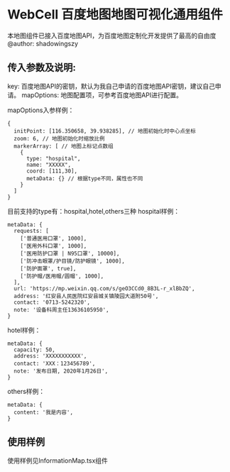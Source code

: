 # WebCell 百度地图地图可视化通用组件
本地图组件已接入百度地图API，为百度地图定制化开发提供了最高的自由度
@author: shadowingszy

## 传入参数及说明:
key: 百度地图API的密钥，默认为我自己申请的百度地图API密钥，建议自己申请。
mapOptions: 地图配置项，可参考百度地图API进行配置。

mapOptions入参样例：
```
{
  initPoint: [116.350658, 39.938285], // 地图初始化时中心点坐标
  zoom: 6, // 地图初始化时缩放比例
  markerArray: [ // 地图上标记点数组
    {
      type: "hospital",
      name: "XXXXX",
      coord: [111,30],
      metaData: {} // 根据type不同，属性也不同
    }
  ]
}
```

目前支持的type有：hospital,hotel,others三种
hospital样例：
```
metaData: {
  requests: [
    ['普通医用口罩', 1000],
    ['医用外科口罩', 1000],
    ['医用防护口罩 | N95口罩', 10000],
    ['防冲击眼罩/护目镜/防护眼镜', 1000],
    ['防护面罩', true],
    ['防护帽/医用帽/圆帽', 1000],
  ],
  url: 'https://mp.weixin.qq.com/s/geO3CCd0_8B3L-r_xlBbZQ',
  address: '红安县人民医院红安县城关镇陵园大道附50号',
  contact: '0713-5242320',
  note: '设备科周主任13636105950',
}
```

hotel样例：
```
metaData: {
  capacity: 50,
  address: 'XXXXXXXXXXX',
  contact: 'XXX：123456789',
  note: '发布日期, 2020年1月26日',
}
```

others样例：
```
metaData: {
  content: '我是内容',
}
```

## 使用样例
使用样例见InformationMap.tsx组件